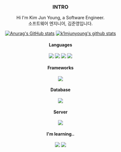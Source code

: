 <div align="center"> 

### INTRO

Hi I'm Kim Jun Young, a Software Engineer.  
소프트웨어 엔지니어, 김준영입니다.  


[![Anurag's GitHub stats](https://github-readme-stats.vercel.app/api?username=k1mjunyoung&bg_color=#5383E8&show_icons=true)](https://github.com/anuraghazra/github-readme-stats)
[![k1mjunyoung's github stats](https://github-readme-stats.vercel.app/api/top-langs/?username=k1mjunyoung&show_icons=true&hide_border=true&title_color=004386&icon_color=004386&layout=compact)](https://github.com/k1mjunyoung)  

#### Languages

<img src="https://img.shields.io/badge/Language-A8B9CC?style=flat-square&logo=C&logoColor=white"/>
<img src="https://img.shields.io/badge/Python-gold?style=flat-square&logo=Python&logoColor=3776AB"/>
<img src="https://img.shields.io/badge/HTML5-E34F26?style=flat-square&logo=HTML5&logoColor=white"/>
<img src="https://img.shields.io/badge/CSS3-1572B6?style=flat-square&logo=CSS3&logoColor=white"/>
<br>

#### Frameworks  
  
<img src="https://img.shields.io/badge/Django-092E20?style=flat-square&logo=Django&logoColor=white"/>
<br>

#### Database  
  
<img src="https://img.shields.io/badge/MySQL-4479A1?style=flat-square&logo=MySQL&logoColor=gold"/>
<br>

#### Server  
  
<img src="https://img.shields.io/badge/AWS-232F3E?style=flat-square&logo=Amazon AWS&logoColor=FF9900"/>
<br>

#### I'm learning..

<img src="https://img.shields.io/badge/Java-964b00?style=flat-square&logo=OpenJDK&logoColor=white"/>
<img src="https://img.shields.io/badge/Spring-6DB33F?style=flat-square&logo=Spring&logoColor=white"/>


</div>
